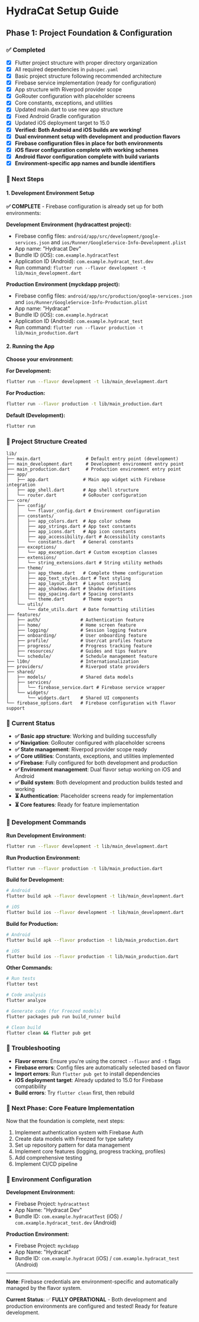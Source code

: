 # HydraCat Setup Guide

## Phase 1: Project Foundation & Configuration

### ✅ Completed
- [x] Flutter project structure with proper directory organization
- [x] All required dependencies in `pubspec.yaml`
- [x] Basic project structure following recommended architecture
- [x] Firebase service implementation (ready for configuration)
- [x] App structure with Riverpod provider scope
- [x] GoRouter configuration with placeholder screens
- [x] Core constants, exceptions, and utilities
- [x] Updated main.dart to use new app structure
- [x] Fixed Android Gradle configuration
- [x] Updated iOS deployment target to 15.0
- [x] **Verified: Both Android and iOS builds are working!**
- [x] **Dual environment setup with development and production flavors**
- [x] **Firebase configuration files in place for both environments**
- [x] **iOS flavor configuration complete with working schemes**
- [x] **Android flavor configuration complete with build variants**
- [x] **Environment-specific app names and bundle identifiers**

### 🔄 Next Steps

#### 1. Development Environment Setup
**✅ COMPLETE** - Firebase configuration is already set up for both environments:

**Development Environment (hydracattest project):**
- Firebase config files: `android/app/src/development/google-services.json` and `ios/Runner/GoogleService-Info-Development.plist`
- App name: "Hydracat Dev"
- Bundle ID (iOS): `com.example.hydracatTest`
- Application ID (Android): `com.example.hydracat_test.dev`
- Run command: `flutter run --flavor development -t lib/main_development.dart`

**Production Environment (myckdapp project):**
- Firebase config files: `android/app/src/production/google-services.json` and `ios/Runner/GoogleService-Info-Production.plist`
- App name: "Hydracat"
- Bundle ID (iOS): `com.example.hydracat`
- Application ID (Android): `com.example.hydracat_test`
- Run command: `flutter run --flavor production -t lib/main_production.dart`

#### 2. Running the App
**Choose your environment:**

**For Development:**
```bash
flutter run --flavor development -t lib/main_development.dart
```

**For Production:**
```bash
flutter run --flavor production -t lib/main_production.dart
```

**Default (Development):**
```bash
flutter run
```

### 📁 Project Structure Created
```
lib/
├── main.dart                 # Default entry point (development)
├── main_development.dart     # Development environment entry point
├── main_production.dart      # Production environment entry point
├── app/
│   ├── app.dart             # Main app widget with Firebase integration
│   ├── app_shell.dart       # App shell structure
│   └── router.dart          # GoRouter configuration
├── core/
│   ├── config/
│   │   └── flavor_config.dart # Environment configuration
│   ├── constants/
│   │   ├── app_colors.dart  # App color scheme
│   │   ├── app_strings.dart # App text constants
│   │   ├── app_icons.dart   # App icon constants
│   │   ├── app_accessibility.dart # Accessibility constants
│   │   └── constants.dart   # General constants
│   ├── exceptions/
│   │   └── app_exception.dart # Custom exception classes
│   ├── extensions/
│   │   └── string_extensions.dart # String utility methods
│   ├── theme/
│   │   ├── app_theme.dart   # Complete theme configuration
│   │   ├── app_text_styles.dart # Text styling
│   │   ├── app_layout.dart  # Layout constants
│   │   ├── app_shadows.dart # Shadow definitions
│   │   ├── app_spacing.dart # Spacing constants
│   │   └── theme.dart       # Theme exports
│   └── utils/
│       └── date_utils.dart  # Date formatting utilities
├── features/
│   ├── auth/               # Authentication feature
│   ├── home/               # Home screen feature
│   ├── logging/            # Session logging feature
│   ├── onboarding/         # User onboarding feature
│   ├── profile/            # User/cat profiles feature
│   ├── progress/           # Progress tracking feature
│   ├── resources/          # Guides and tips feature
│   └── schedule/           # Schedule management feature
├── l10n/                   # Internationalization
├── providers/              # Riverpod state providers
├── shared/
│   ├── models/             # Shared data models
│   ├── services/
│   │   └── firebase_service.dart # Firebase service wrapper
│   └── widgets/
│       └── widgets.dart    # Shared UI components
└── firebase_options.dart   # Firebase configuration with flavor support
```

### 🚀 Current Status
- **✅ Basic app structure**: Working and building successfully
- **✅ Navigation**: GoRouter configured with placeholder screens
- **✅ State management**: Riverpod provider scope ready
- **✅ Core utilities**: Constants, exceptions, and utilities implemented
- **✅ Firebase**: Fully configured for both development and production
- **✅ Environment management**: Dual flavor setup working on iOS and Android
- **✅ Build system**: Both development and production builds tested and working
- **⏳ Authentication**: Placeholder screens ready for implementation
- **⏳ Core features**: Ready for feature implementation

### 🔧 Development Commands

**Run Development Environment:**
```bash
flutter run --flavor development -t lib/main_development.dart
```

**Run Production Environment:**
```bash
flutter run --flavor production -t lib/main_production.dart
```

**Build for Development:**
```bash
# Android
flutter build apk --flavor development -t lib/main_development.dart

# iOS
flutter build ios --flavor development -t lib/main_development.dart
```

**Build for Production:**
```bash
# Android
flutter build apk --flavor production -t lib/main_production.dart

# iOS
flutter build ios --flavor production -t lib/main_production.dart
```

**Other Commands:**
```bash
# Run tests
flutter test

# Code analysis
flutter analyze

# Generate code (for Freezed models)
flutter packages pub run build_runner build

# Clean build
flutter clean && flutter pub get
```

### 🔧 Troubleshooting
- **Flavor errors**: Ensure you're using the correct `--flavor` and `-t` flags
- **Firebase errors**: Config files are automatically selected based on flavor
- **Import errors**: Run `flutter pub get` to install dependencies
- **iOS deployment target**: Already updated to 15.0 for Firebase compatibility
- **Build errors**: Try `flutter clean` first, then rebuild

### 📱 Next Phase: Core Feature Implementation
Now that the foundation is complete, next steps:
1. Implement authentication system with Firebase Auth
2. Create data models with Freezed for type safety
3. Set up repository pattern for data management
4. Implement core features (logging, progress tracking, profiles)
5. Add comprehensive testing
6. Implement CI/CD pipeline

### 🔐 Environment Configuration
**Development Environment:**
- Firebase Project: `hydracattest`
- App Name: "Hydracat Dev"
- Bundle ID: `com.example.hydracatTest` (iOS) / `com.example.hydracat_test.dev` (Android)

**Production Environment:**
- Firebase Project: `myckdapp`
- App Name: "Hydracat"
- Bundle ID: `com.example.hydracat` (iOS) / `com.example.hydracat_test` (Android)

---

**Note**: Firebase credentials are environment-specific and automatically managed by the flavor system.

**Current Status**: ✅ **FULLY OPERATIONAL** - Both development and production environments are configured and tested! Ready for feature development.
